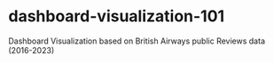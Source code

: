 # dashboard-visualization-101
Dashboard Visualization based on British Airways public Reviews data (2016-2023)
